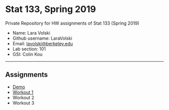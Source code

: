# Stat 133, Spring 2019

Private Repository for HW assignments of Stat 133 (Spring 2019)

- Name: Lara Volski
- Github username: LaraVolski
- Email: lavolski@berkeley.edu
- Lab section: 101
- GSI: Colin Kou

-----

## Assignments

- [Demo](demo)
- [Workout 1](workout1)
- Workout 2
- Workout 3


